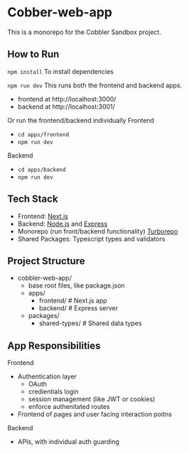 # Cobber-web-app

This is a monorepo for the Cobbler Sandbox project.

## How to Run

`npm install`
To install dependencies

`npm run dev`
This runs both the frontend and backend apps.

- frontend at http://localhost:3000/
- backend at http://localhost:3001/

Or run the frontend/backend individually
Frontend

- `cd apps/frontend`
- `npm run dev`

Backend

- `cd apps/backend`
- `npm run dev`

## Tech Stack

- Frontend: [Next.js](https://nextjs.org/)
- Backend: [Node.js](https://nodejs.org/) and [Express](https://expressjs.com/)
- Monorepo (run front/backend functionality) [Turborepo](https://turbo.build/)
- Shared Packages: Typescript types and validators

## Project Structure

- cobbler-web-app/
  - base root files, like package.json
  - apps/
    - frontend/ # Next.js app
    - backend/ # Express server
  - packages/
    - shared-types/ # Shared data types

## App Responsibilities

Frontend

- Authentication layer
  - OAuth
  - credientials login
  - session management (like JWT or cookies)
  - enforce authenitated routes
- Frontend of pages and user facing interaction poitns

Backend

- APIs, with individual auth guarding
